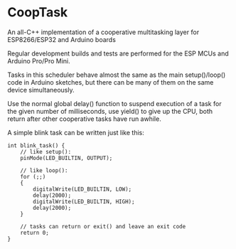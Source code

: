 # CoopTask
An all-C++ implementation of a cooperative multitasking layer for ESP8266/ESP32 and Arduino boards

Regular development builds and tests are performed for the ESP MCUs and Arduino Pro/Pro Mini.

Tasks in this scheduler behave almost the same as the main setup()/loop() code in Arduino sketches,
but there can be many of them on the same device simultaneously.

Use the normal global delay() function to suspend execution of a task for the given number of
milliseconds, use yield() to give up the CPU, both return after other cooperative tasks have run awhile.

A simple blink task can be written just like this:

```
int blink_task() {
	// like setup():
    pinMode(LED_BUILTIN, OUTPUT);
    
    // like loop():
    for (;;)
    {
        digitalWrite(LED_BUILTIN, LOW);
        delay(2000);
        digitalWrite(LED_BUILTIN, HIGH);
        delay(2000);
    }
    
    // tasks can return or exit() and leave an exit code
    return 0;
}
``` 